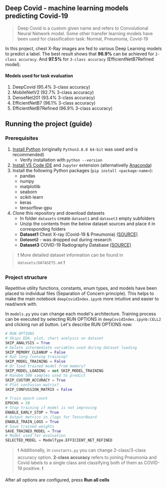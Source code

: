 ## Deep Covid - machine learning models predicting Covid-19

> Deep Covid is a custom given name and refers to Convolutional Neural Network model. Some other transfer learning models have been used for classification task: Normal, Pneumonia, Covid-19

In this project, chest X-Ray images are fed to various Deep Learning models to predict a label. The best result shows that **96.9%** can be achieved for `2-class accuracy`. And **97.5%** for `3-class accuracy` (EfficientNetB7Refined model).

#### Models used for task evaluation
1. DeepCovid (95.4% 3-class accuracy)
1. MobileNetV2 (92.7% 3-class accuracy)
1. DenseNet201 (93.4% 3-class accuracy)
1. EfficientNetB7 (96.1% 3-class accuracy)
1. EfficientNetB7Refined (96.9% 3-class accuracy)

## Running the project (guide)

### Prerequisites

1. [Install Python](https://www.python.org/downloads/release/python-388/) (originally `Python3.8.8 64-bit` was used and is recommended)
    - Verify installation with `python --version`
2. [Install VS Code IDE](https://code.visualstudio.com/download) and `Jupyter` extension (alternativelly [Anaconda](https://docs.anaconda.com/anaconda/install/index.html))
3. Install the following Python packages (`pip install <package-name>`):
    - pandas
    - numpy
    - matplotlib
    - seaborn
    - scikit-learn
    - keras
    - tensorflow-gpu
4. Clone this repository and download datasets 
    - In folder `datasets` create `dataset1` and `dataset3` empty subfolders
    - Unzip the contents from the below dataset sources and place it in corresponding folders
    - **Dataset1** Chest X-ray (Covid-19 & Pneumonia) [(SOURCE)](https://www.kaggle.com/prashant268/chest-xray-covid19-pneumonia)
    - ~~Dataset2~~ - was dropped out during research
    - **Dataset3** COVID-19 Radiography Database [(SOURCE)](https://www.kaggle.com/tawsifurrahman/covid19-radiography-database)

> ❗ More detailed dataset information can be found in `datasets/DATASETS.md` ❗

### Project structure

Repetitive utility functions, constants, enum types, and models have been placed to individual files (Separation of Concern principle). This helps to make the main notebook `deepCovidIndex.ipynb` more intuitive and easier to read/work with.

In `models.py` you can change each model's architecture. Training process can be executed by selecting RUN OPTIONS in `deepCovidIndex.ipynb:CELL2` and clicking run all button. Let's describe RUN OPTIONS now:

```python
# RUN OPTIONS
# Skips EDA, plot, chart analysis on dataset
SKIP_ANALYSIS = True 
# Delete intermediate variables used during dataset loading
SKIP_MEMORY_CLEANUP = False 
# Run long running training? 
SKIP_MODEL_TRAINING = False 
# Or load trained model from memory?
SKIP_MODEL_LOADING = not SKIP_MODEL_TRAINING 
# Random 500 samples used to predict 
SKIP_CUSTOM_ACCURACY = True 
# Plot confusion matrix?
SKIP_CONFUSSION_MATRIX = False 

# Train epoch count
EPOCHS = 20 
# Stop training if model is not improving
ENABLE_EARLY_STOP = True 
# Output metrics in /logs for TensorBoard
ENABLE_TRAIN_LOGS = True 
# Save trained weights
SAVE_TRAINED_MODEL = True 
# Model used for evaluation
SELECTED_MODEL = ModelType.EFFICIENT_NET_REFINED 
```

> ❗ Additionally, in `constants.py` you can change 2-class/3-class accuracy option. **2-class accuracy** refers to joining Pneumonia and Covid labels to a single class and classifying both of them as COVID-19 positive. ❗

After all options are configured, press **Run all cells** 